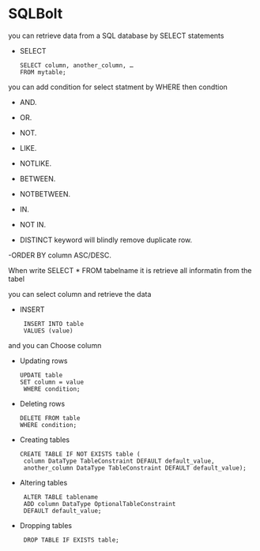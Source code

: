 # SQLBolt

you can retrieve data from a SQL database by SELECT statements

- SELECT
 
      SELECT column, another_column, …
      FROM mytable;

you can add condition for select statment by WHERE then condtion

- AND.
- OR.
- NOT.
- LIKE.
- NOTLIKE.
- BETWEEN.
- NOTBETWEEN.
- IN.
- NOT IN.

- DISTINCT keyword will blindly remove duplicate row.

-ORDER BY column ASC/DESC.


When  write SELECT * FROM tabelname
it is retrieve all informatin from the tabel

you can select column and retrieve the data 

- INSERT

       INSERT INTO table
       VALUES (value) 
 and you can Choose column 

 - Updating rows

       UPDATE table
       SET column = value
        WHERE condition;

- Deleting rows

      DELETE FROM table
      WHERE condition;

- Creating tables

      CREATE TABLE IF NOT EXISTS table (
       column DataType TableConstraint DEFAULT default_value,
       another_column DataType TableConstraint DEFAULT default_value);

- Altering tables

       ALTER TABLE tablename
       ADD column DataType OptionalTableConstraint 
       DEFAULT default_value;


- Dropping tables


       DROP TABLE IF EXISTS table;








































